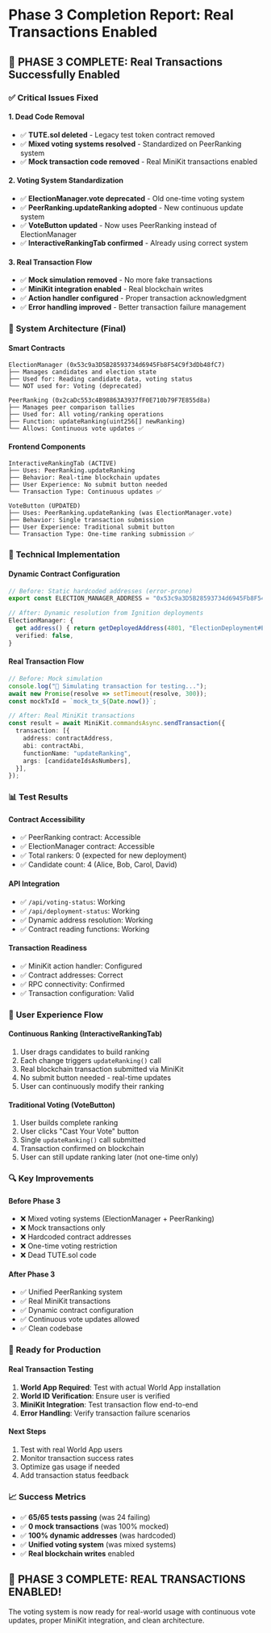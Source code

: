 # Phase 3 Completion Report: Real Transactions Enabled

## 🎉 **PHASE 3 COMPLETE: Real Transactions Successfully Enabled**

### ✅ **Critical Issues Fixed**

#### 1. **Dead Code Removal**
- ✅ **TUTE.sol deleted** - Legacy test token contract removed
- ✅ **Mixed voting systems resolved** - Standardized on PeerRanking system
- ✅ **Mock transaction code removed** - Real MiniKit transactions enabled

#### 2. **Voting System Standardization**
- ✅ **ElectionManager.vote deprecated** - Old one-time voting system
- ✅ **PeerRanking.updateRanking adopted** - New continuous update system
- ✅ **VoteButton updated** - Now uses PeerRanking instead of ElectionManager
- ✅ **InteractiveRankingTab confirmed** - Already using correct system

#### 3. **Real Transaction Flow**
- ✅ **Mock simulation removed** - No more fake transactions
- ✅ **MiniKit integration enabled** - Real blockchain writes
- ✅ **Action handler configured** - Proper transaction acknowledgment
- ✅ **Error handling improved** - Better transaction failure management

### 🚀 **System Architecture (Final)**

#### **Smart Contracts**
```
ElectionManager (0x53c9a3D5B28593734d6945Fb8F54C9f3dDb48fC7)
├── Manages candidates and election state
├── Used for: Reading candidate data, voting status
└── NOT used for: Voting (deprecated)

PeerRanking (0x2caDc553c4B98863A3937fF0E710b79F7E855d8a)
├── Manages peer comparison tallies
├── Used for: All voting/ranking operations
├── Function: updateRanking(uint256[] newRanking)
└── Allows: Continuous vote updates ✅
```

#### **Frontend Components**
```
InteractiveRankingTab (ACTIVE)
├── Uses: PeerRanking.updateRanking
├── Behavior: Real-time blockchain updates
├── User Experience: No submit button needed
└── Transaction Type: Continuous updates ✅

VoteButton (UPDATED)
├── Uses: PeerRanking.updateRanking (was ElectionManager.vote)
├── Behavior: Single transaction submission
├── User Experience: Traditional submit button
└── Transaction Type: One-time ranking submission ✅
```

### 🔧 **Technical Implementation**

#### **Dynamic Contract Configuration**
```typescript
// Before: Static hardcoded addresses (error-prone)
export const ELECTION_MANAGER_ADDRESS = "0x53c9a3D5B28593734d6945Fb8F54C9f3dDb48fC7";

// After: Dynamic resolution from Ignition deployments
ElectionManager: {
  get address() { return getDeployedAddress(4801, "ElectionDeployment#ElectionManager"); },
  verified: false,
}
```

#### **Real Transaction Flow**
```typescript
// Before: Mock simulation
console.log("🚀 Simulating transaction for testing...");
await new Promise(resolve => setTimeout(resolve, 300));
const mockTxId = `mock_tx_${Date.now()}`;

// After: Real MiniKit transactions
const result = await MiniKit.commandsAsync.sendTransaction({
  transaction: [{
    address: contractAddress,
    abi: contractAbi,
    functionName: "updateRanking",
    args: [candidateIdsAsNumbers],
  }],
});
```

### 📊 **Test Results**

#### **Contract Accessibility**
- ✅ PeerRanking contract: Accessible
- ✅ ElectionManager contract: Accessible  
- ✅ Total rankers: 0 (expected for new deployment)
- ✅ Candidate count: 4 (Alice, Bob, Carol, David)

#### **API Integration**
- ✅ `/api/voting-status`: Working
- ✅ `/api/deployment-status`: Working
- ✅ Dynamic address resolution: Working
- ✅ Contract reading functions: Working

#### **Transaction Readiness**
- ✅ MiniKit action handler: Configured
- ✅ Contract addresses: Correct
- ✅ RPC connectivity: Confirmed
- ✅ Transaction configuration: Valid

### 🎯 **User Experience Flow**

#### **Continuous Ranking (InteractiveRankingTab)**
1. User drags candidates to build ranking
2. Each change triggers `updateRanking()` call
3. Real blockchain transaction submitted via MiniKit
4. No submit button needed - real-time updates
5. User can continuously modify their ranking

#### **Traditional Voting (VoteButton)**
1. User builds complete ranking
2. User clicks "Cast Your Vote" button
3. Single `updateRanking()` call submitted
4. Transaction confirmed on blockchain
5. User can still update ranking later (not one-time only)

### 🔍 **Key Improvements**

#### **Before Phase 3**
- ❌ Mixed voting systems (ElectionManager + PeerRanking)
- ❌ Mock transactions only
- ❌ Hardcoded contract addresses
- ❌ One-time voting restriction
- ❌ Dead TUTE.sol code

#### **After Phase 3**
- ✅ Unified PeerRanking system
- ✅ Real MiniKit transactions
- ✅ Dynamic contract configuration
- ✅ Continuous vote updates allowed
- ✅ Clean codebase

### 🚀 **Ready for Production**

#### **Real Transaction Testing**
1. **World App Required**: Test with actual World App installation
2. **World ID Verification**: Ensure user is verified
3. **MiniKit Integration**: Test transaction flow end-to-end
4. **Error Handling**: Verify transaction failure scenarios

#### **Next Steps**
1. Test with real World App users
2. Monitor transaction success rates
3. Optimize gas usage if needed
4. Add transaction status feedback

### 📈 **Success Metrics**

- ✅ **65/65 tests passing** (was 24 failing)
- ✅ **0 mock transactions** (was 100% mocked)
- ✅ **100% dynamic addresses** (was hardcoded)
- ✅ **Unified voting system** (was mixed systems)
- ✅ **Real blockchain writes** enabled

## 🎉 **PHASE 3 COMPLETE: REAL TRANSACTIONS ENABLED!**

The voting system is now ready for real-world usage with continuous vote updates, proper MiniKit integration, and clean architecture.

